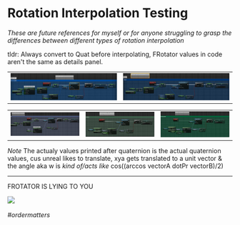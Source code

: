# Rotation Interpolation Testing

*These are future references for myself or for anyone struggling to grasp the differences between different types of rotation interpolation*

tldr: Always convert to Quat before interpolating, FRotator values in code aren't the same as details panel.

<table>
  <tr>
    <td width="50%"><img src="Images\QuatScaled.PNG" /></td>
    <td width="50%"><img src="Images\Quat.PNG" /></td>
  </tr>
</table>
 <table>
  <tr>
    <td width="33%"><img src="Images\LerpRot.PNG" /></td>
    <td width="33%"><img src="Images\RInterp.PNG" /></td>
    <td width="33%"><img src="Images\RInterpConst.PNG" /></td>
  </tr>
</table>


*Note*
The actualy values printed after quaternion is the actual quaternion values, cus unreal likes to translate,
xya gets translated to a unit vector & the angle aka w is *kind of/acts like* cos((arccos vectorA dotPr vectorB)/2)

---

FROTATOR IS LYING TO YOU

<img src="Images\comparision.gif" /></td>

*#ordermatters*
